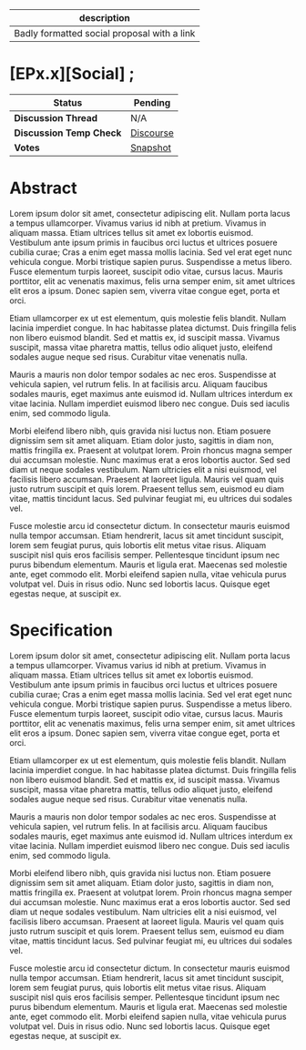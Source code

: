 | description                                 |
| ------------------------------------------- |
| Badly formatted social proposal with a link |

# [EPx.x][Social] <My proposal title...>;

  
  | **Status**            | Pending                                                                                                                                      |
  | --------------------- | ------------------------------------------------------------------------------------------------------------------------------------------- |
  | **Discussion Thread** |  N/A                                                                                              |
  | **Discussion Temp Check** |  [Discourse](https://discuss.ens.domains/c/meta-governance/5555)                                                                                              |
  | **Votes**             | [Snapshot](https://snapshot.org/#/ens.eth/proposal/0x73de714e82f7839594ac0e97832501dacd9e127c74a149e520b1f377b78e8f67)                                                                                                                                     |
  

# Abstract 
 Lorem ipsum dolor sit amet, consectetur adipiscing elit. Nullam porta lacus a tempus ullamcorper. Vivamus varius id nibh at pretium. Vivamus in aliquam massa. Etiam ultrices tellus sit amet ex lobortis euismod. Vestibulum ante ipsum primis in faucibus orci luctus et ultrices posuere cubilia curae; Cras a enim eget massa mollis lacinia. Sed vel erat eget nunc vehicula congue. Morbi tristique sapien purus. Suspendisse a metus libero. Fusce elementum turpis laoreet, suscipit odio vitae, cursus lacus. Mauris porttitor, elit ac venenatis maximus, felis urna semper enim, sit amet ultrices elit eros a ipsum. Donec sapien sem, viverra vitae congue eget, porta et orci.

Etiam ullamcorper ex ut est elementum, quis molestie felis blandit. Nullam lacinia imperdiet congue. In hac habitasse platea dictumst. Duis fringilla felis non libero euismod blandit. Sed et mattis ex, id suscipit massa. Vivamus suscipit, massa vitae pharetra mattis, tellus odio aliquet justo, eleifend sodales augue neque sed risus. Curabitur vitae venenatis nulla.

Mauris a mauris non dolor tempor sodales ac nec eros. Suspendisse at vehicula sapien, vel rutrum felis. In at facilisis arcu. Aliquam faucibus sodales mauris, eget maximus ante euismod id. Nullam ultrices interdum ex vitae lacinia. Nullam imperdiet euismod libero nec congue. Duis sed iaculis enim, sed commodo ligula.

Morbi eleifend libero nibh, quis gravida nisi luctus non. Etiam posuere dignissim sem sit amet aliquam. Etiam dolor justo, sagittis in diam non, mattis fringilla ex. Praesent at volutpat lorem. Proin rhoncus magna semper dui accumsan molestie. Nunc maximus erat a eros lobortis auctor. Sed sed diam ut neque sodales vestibulum. Nam ultricies elit a nisi euismod, vel facilisis libero accumsan. Praesent at laoreet ligula. Mauris vel quam quis justo rutrum suscipit et quis lorem. Praesent tellus sem, euismod eu diam vitae, mattis tincidunt lacus. Sed pulvinar feugiat mi, eu ultrices dui sodales vel.

Fusce molestie arcu id consectetur dictum. In consectetur mauris euismod nulla tempor accumsan. Etiam hendrerit, lacus sit amet tincidunt suscipit, lorem sem feugiat purus, quis lobortis elit metus vitae risus. Aliquam suscipit nisl quis eros facilisis semper. Pellentesque tincidunt ipsum nec purus bibendum elementum. Mauris et ligula erat. Maecenas sed molestie ante, eget commodo elit. Morbi eleifend sapien nulla, vitae vehicula purus volutpat vel. Duis in risus odio. Nunc sed lobortis lacus. Quisque eget egestas neque, at suscipit ex.

# Specification 
 Lorem ipsum dolor sit amet, consectetur adipiscing elit. Nullam porta lacus a tempus ullamcorper. Vivamus varius id nibh at pretium. Vivamus in aliquam massa. Etiam ultrices tellus sit amet ex lobortis euismod. Vestibulum ante ipsum primis in faucibus orci luctus et ultrices posuere cubilia curae; Cras a enim eget massa mollis lacinia. Sed vel erat eget nunc vehicula congue. Morbi tristique sapien purus. Suspendisse a metus libero. Fusce elementum turpis laoreet, suscipit odio vitae, cursus lacus. Mauris porttitor, elit ac venenatis maximus, felis urna semper enim, sit amet ultrices elit eros a ipsum. Donec sapien sem, viverra vitae congue eget, porta et orci.

Etiam ullamcorper ex ut est elementum, quis molestie felis blandit. Nullam lacinia imperdiet congue. In hac habitasse platea dictumst. Duis fringilla felis non libero euismod blandit. Sed et mattis ex, id suscipit massa. Vivamus suscipit, massa vitae pharetra mattis, tellus odio aliquet justo, eleifend sodales augue neque sed risus. Curabitur vitae venenatis nulla.

Mauris a mauris non dolor tempor sodales ac nec eros. Suspendisse at vehicula sapien, vel rutrum felis. In at facilisis arcu. Aliquam faucibus sodales mauris, eget maximus ante euismod id. Nullam ultrices interdum ex vitae lacinia. Nullam imperdiet euismod libero nec congue. Duis sed iaculis enim, sed commodo ligula.

Morbi eleifend libero nibh, quis gravida nisi luctus non. Etiam posuere dignissim sem sit amet aliquam. Etiam dolor justo, sagittis in diam non, mattis fringilla ex. Praesent at volutpat lorem. Proin rhoncus magna semper dui accumsan molestie. Nunc maximus erat a eros lobortis auctor. Sed sed diam ut neque sodales vestibulum. Nam ultricies elit a nisi euismod, vel facilisis libero accumsan. Praesent at laoreet ligula. Mauris vel quam quis justo rutrum suscipit et quis lorem. Praesent tellus sem, euismod eu diam vitae, mattis tincidunt lacus. Sed pulvinar feugiat mi, eu ultrices dui sodales vel.

Fusce molestie arcu id consectetur dictum. In consectetur mauris euismod nulla tempor accumsan. Etiam hendrerit, lacus sit amet tincidunt suscipit, lorem sem feugiat purus, quis lobortis elit metus vitae risus. Aliquam suscipit nisl quis eros facilisis semper. Pellentesque tincidunt ipsum nec purus bibendum elementum. Mauris et ligula erat. Maecenas sed molestie ante, eget commodo elit. Morbi eleifend sapien nulla, vitae vehicula purus volutpat vel. Duis in risus odio. Nunc sed lobortis lacus. Quisque eget egestas neque, at suscipit ex.

